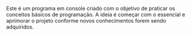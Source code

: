 Este é um programa em console criado com o objetivo de praticar os conceitos básicos de programação. A ideia é começar com o essencial e aprimorar o projeto conforme novos conhecimentos forem sendo adquiridos.
